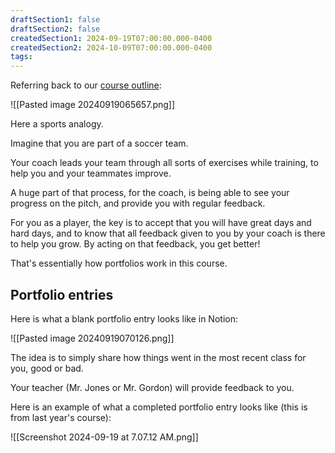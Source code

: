 ```yaml
---
draftSection1: false
draftSection2: false
createdSection1: 2024-09-19T07:00:00.000-0400
createdSection2: 2024-10-09T07:00:00.000-0400
tags:
---
```


Referring back to our [course outline](https://drive.google.com/file/d/1uWps8Mk0a7KohiR-1P2B0QDOiw0gyL9o/view?usp=drive_link):

![[Pasted image 20240919065657.png]]

Here a sports analogy.

Imagine that you are part of a soccer team.

Your coach leads your team through all sorts of exercises while training, to help you and your teammates improve.

A huge part of that process, for the coach, is being able to see your progress on the pitch, and provide you with regular feedback.

For you as a player, the key is to accept that you will have great days and hard days, and to know that all feedback given to you by your coach is there to help you grow. By acting on that feedback, you get better!

That's essentially how portfolios work in this course. 

## Portfolio entries

Here is what a blank portfolio entry looks like in Notion:

![[Pasted image 20240919070126.png]]

The idea is to simply share how things went in the most recent class for you, good or bad.

Your teacher (Mr. Jones or Mr. Gordon) will provide feedback to you.

Here is an example of what a completed portfolio entry looks like (this is from last year's course):

![[Screenshot 2024-09-19 at 7.07.12 AM.png]]